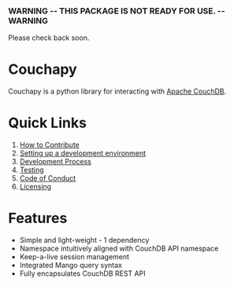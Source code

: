 ### WARNING -- THIS PACKAGE IS NOT READY FOR USE. -- WARNING

Please check back soon.

# Couchapy

Couchapy is a python library for interacting with [Apache CouchDB](https://couchdb.apache.org).

# Quick Links
1. [How to Contribute](CONTRIBUTING.md)
1. [Setting up a development environment](docs/ENVIRONMENT_SETUP.md)
1. [Development Process](docs/DEVELOPMENT_PROCESS.md)
1. [Testing](docs/TESTING.md)
1. [Code of Conduct](CODE_OF_CONDUCT.md)
1. [Licensing](LICENSE)

# Features

- Simple and light-weight - 1 dependency
- Namespace intuitively aligned with CouchDB API namespace  
- Keep-a-live session management
- Integrated Mango query syntax
- Fully encapsulates CouchDB REST API
